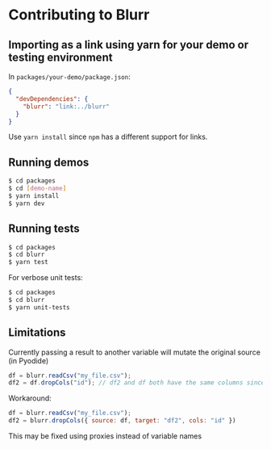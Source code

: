# Contributing to Blurr

## Importing as a link using yarn for your demo or testing environment

In `packages/your-demo/package.json`:

```json
{
  "devDependencies": {
    "blurr": "link:../blurr"
  }
}
```

Use `yarn install` since `npm` has a different support for links.

## Running demos

```bash
$ cd packages
$ cd [demo-name]
$ yarn install
$ yarn dev
```

## Running tests

```bash
$ cd packages
$ cd blurr
$ yarn test
```

For verbose unit tests:

```bash
$ cd packages
$ cd blurr
$ yarn unit-tests
```
## Limitations

Currently passing a result to another variable will mutate the original source (in Pyodide)

```js
df = blurr.readCsv("my_file.csv");
df2 = df.dropCols("id"); // df2 and df both have the same columns since they are the same variable in python
```

Workaround:

```js
df = blurr.readCsv("my_file.csv");
df2 = blurr.dropCols({ source: df, target: "df2", cols: "id" })
```

This may be fixed using proxies instead of variable names
